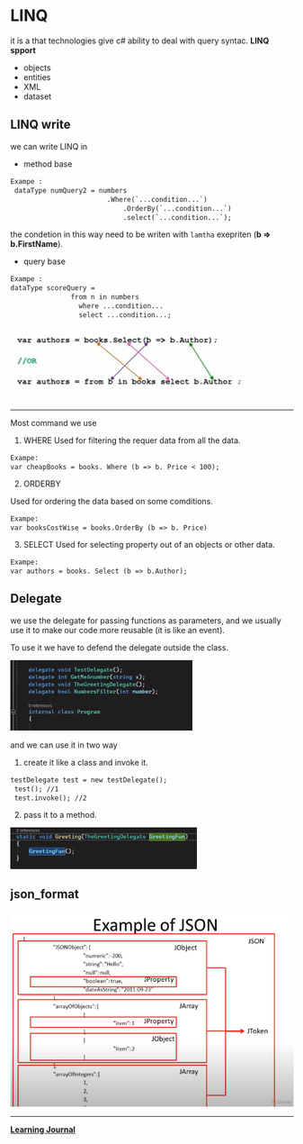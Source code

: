 # LINQ 

it is a that technologies give c# ability to deal with query syntac.
**LINQ spport**
 - objects
 - entities
 - XML
 - dataset

## LINQ write
we can write LINQ in 
- method base

```
Exampe :
 dataType numQuery2 = numbers
                        .Where(`...condition...`)
                            .OrderBy(`...condition...`)
                            .select(`...condition...`);
```

the condetion in this way need to be writen with `lamtha` exepriten (**b => b.FirstName**).
- query base
```
Exampe :
dataType scoreQuery =
               from n in numbers
                 where ...condition...
                 select ...condition...;
```

![img](./Linq.PNG)

---
Most command we use  

1. WHERE 
Used for filtering the requer data from all the data.

```
Exampe:
var cheapBooks = books. Where (b => b. Price < 100); 
```

2. ORDERBY 

Used for ordering the data based on some comditions.

```
Exampe:
var booksCostWise = books.OrderBy (b => b. Price)
```

3. SELECT
Used for selecting property out of an objects or other data.

```
Exampe:
var authors = books. Select (b => b.Author);
```

## Delegate

we use the delegate for passing functions as parameters, and we usually use it to make our code more reusable (it is like an event).


To use it we have to defend the delegate outside the class.


![img](./delegate_1.PNG)


and we can use it in two way 

1. create it like a class and invoke it.



```
testDelegate test = new testDelegate();
 test(); //1
 test.invoke(); //2

```



2. pass it to a method.



![img](./delegate_2.PNG)


## json_format
![img](./json_format.PNG)


----
**[Learning Journal](./LearningJournal.md)**